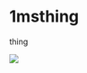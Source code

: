 # 1msthing
thing

![](https://cdn.discordapp.com/attachments/492960211271680030/832203880087289896/unknown.png)
